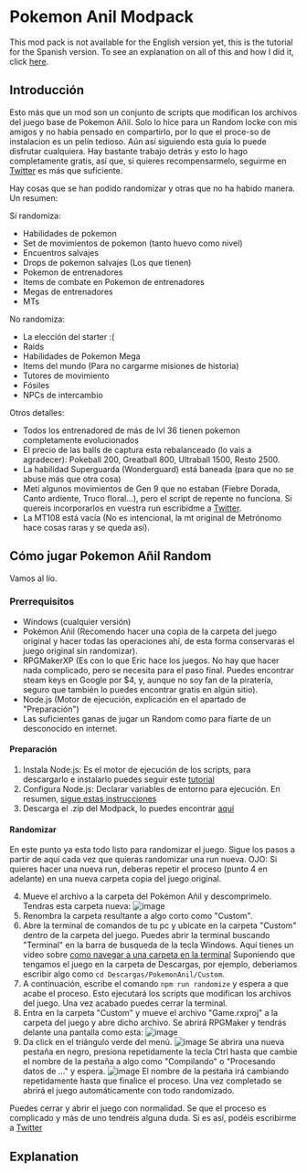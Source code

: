 # Pokemon Anil Modpack

This mod pack is not available for the English version yet, this is the tutorial for the Spanish version. To see an explanation on all of this and how I did it, click [here](/Explanation).

## Introducción
Esto más que un mod son un conjunto de scripts que modifican los archivos del juego base de Pokemon Añil. Solo lo hice para un Random locke con mis amigos y no habia pensado en compartirlo, por lo que el proce-so de instalacion es un pelín tedioso. Aún así siguiendo esta guía lo puede disfrutar cualquiera. Hay bastante trabajo detrás y esto lo hago completamente gratis, así que, si quieres recompensarmelo, seguirme en [Twitter](https://twitter.com/JoelMustDeploy) es más que suficiente.

Hay cosas que se han podido randomizar y otras que no ha habido manera. Un resumen:

Sí randomiza:
- Habilidades de pokemon
- Set de movimientos de pokemon (tanto huevo como nivel)
- Encuentros salvajes
- Drops de pokemon salvajes (Los que tienen)
- Pokemon de entrenadores
- Items de combate en Pokemon de entrenadores
- Megas de entrenadores
- MTs

No randomiza:
- La elección del starter :(
- Raids
- Habilidades de Pokemon Mega
- Items del mundo (Para no cargarme misiones de historia)
- Tutores de movimiento
- Fósiles
- NPCs de intercambio

Otros detalles:
- Todos los entrenadored de más de lvl 36 tienen pokemon completamente evolucionados
- El precio de las balls de captura esta rebalanceado (lo vais a agradecer): Pokeball 200, Greatball 800, Ultraball 1500, Resto 2500.
- La habilidad Superguarda (Wonderguard) está baneada (para que no se abuse más que otra cosa)
- Metí algunos movimientos de Gen 9 que no estaban (Fiebre Dorada, Canto ardiente, Truco floral...), pero el script de repente no funciona. Si quereis incorporarlos en vuestra run escribidme a [Twitter](https://twitter.com/JoelMustDeploy).
- La MT108 está vacía (No es intencional, la mt original de Metrónomo hace cosas raras y se queda así).

## Cómo jugar Pokemon Añil Random

Vamos al lío.

### Prerrequisitos

- Windows (cualquier versión)
- Pokémon Añil (Recomendo hacer una copia de la carpeta del juego original y hacer todas las operaciones ahí, de esta forma conservaras el juego original sin randomizar).
- RPGMakerXP (Es con lo que Eric hace los juegos. No hay que hacer nada complicado, pero se necesita para el paso final. Puedes encontrar steam keys en Google por $4, y, aunque no soy fan de la piratería, seguro que también lo puedes encontrar gratis en algún sitio).
- Node.js (Motor de ejecución, explicación en el apartado de "Preparación")
- Las suficientes ganas de jugar un Random como para fíarte de un desconocido en internet.

#### Preparación

1. Instala Node.js: Es el motor de ejecución de los scripts, para descargarlo e instalarlo puedes seguir este [tutorial](https://www.youtube.com/watch?v=0Tdjselvxq0&ab_channel=TareaCompleto)
2. Configura Node.js: Declarar variables de entorno para ejecución. En resumen, [sigue estas instrucciones](https://bertofern.wordpress.com/2019/01/08/solucion-node-js-npm-no-reconocido-como-comando-interno-o-externo/)
3. Descarga el .zip del Modpack, lo puedes encontrar [aquí]()

#### Randomizar

En este punto ya esta todo listo para randomizar el juego. Sigue los pasos a partir de aqui cada vez que quieras randomizar una run nueva. OJO: Si quieres hacer una nueva run, deberas repetir el proceso (punto 4 en adelante) en una nueva carpeta copia del juego original.

4. Mueve el archivo a la carpeta del Pokémon Añil y descomprimelo. Tendras esta carpeta nueva:
![image](https://github.com/joelkm/PokemonAnilModpack/assets/109240974/03410ac8-05d8-4c69-981d-238b9d7cdf92)
5. Renombra la carpeta resultante a algo corto como "Custom".
6. Abre la terminal de comandos de tu pc y ubicate en la carpeta "Custom" dentro de la carpeta del juego. Puedes abrir la terminal buscando "Terminal" en la barra de busqueda de la tecla Windows. Aquí tienes un video sobre [como navegar a una carpeta en la terminal](https://www.youtube.com/watch?v=OEhp7WJJKzs&ab_channel=YoAndroide) Suponiendo que tengamos el juego en la carpeta de Descargas, por ejemplo, deberiamos escribir algo como `cd Descargas/PokemonAnil/Custom`.
7. A continuación, escribe el comando
`npm run randomize`
y espera a que acabe el proceso. Esto ejecutará los scripts que modifican los archivos del juego. Una vez acabado puedes cerrar la terminal.
8. Entra en la carpeta "Custom" y mueve el archivo "Game.rxproj" a la carpeta del juego y abre dicho archivo. Se abrirá RPGMaker y tendrás delante una pantalla como esta:
![image](https://github.com/joelkm/PokemonAnilModpack/assets/109240974/a3fff0d9-ccd4-42bd-86a5-e6fddde2577b)
9. Da click en el triángulo verde del menú.
![image](https://github.com/joelkm/PokemonAnilModpack/assets/109240974/b3d0d0be-ec3e-4b79-a300-74da60add3be)
Se abrira una nueva pestaña en negro, presiona repetidamente la tecla Ctrl hasta que cambie el nombre de la pestaña a algo como "Compilando" o "Procesando datos de ..." y espera.
![image](https://github.com/joelkm/PokemonAnilModpack/assets/109240974/0cd9a957-7495-40ea-b24c-ebeef90996af)
El nombre de la pestaña irá cambiando repetidamente hasta que finalice el proceso. Una vez completado se abrirá el juego automáticamente con todo randomizado.

Puedes cerrar y abrir el juego con normalidad. Se que el proceso es complicado y más de uno tendréis alguna duda. Si es así, podéis escribirme a [Twitter](https://twitter.com/JoelMustDeploy)

## Explanation
